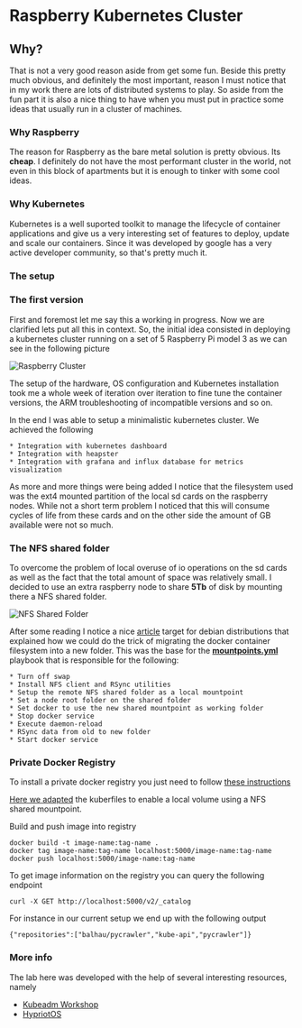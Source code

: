 # Raspberry Kubernetes Cluster

## Why?


That is not a very good reason aside from get some fun. Beside this pretty much obvious, and definitely the most important, reason I must notice that in my work there are lots of distributed systems to play. So aside from the fun part it is also a nice thing to have when you must put in practice some ideas that usually run in a cluster of machines. 

### Why Raspberry

The reason for Raspberry as the bare metal solution is pretty obvious. Its **cheap**. I definitely do not have the most performant cluster in the world, not even in this block of apartments but it is enough to tinker with some cool ideas. 

### Why Kubernetes

Kubernetes is a well suported toolkit to manage the lifecycle of container applications and give us a very interesting set of features to deploy, update and scale our containers. Since it was developed by google has a very active developer community, so that's pretty much it.

### The setup

### The first version
First and foremost let me say this a working in progress. Now we are clarified lets put all this in context.
So, the initial idea consisted in deploying a kubernetes cluster running on a set of 5 Raspberry Pi model 3
as we can see in the following picture

![Raspberry Cluster](http://shared.balhau.net/imgs/kuber/kluster.jpg)

The setup of the hardware, OS configuration and Kubernetes installation took me a whole week of iteration over iteration to fine tune the container versions, the ARM troubleshooting of incompatible versions and so on. 

In the end I was able to setup a minimalistic kubernetes cluster. We achieved the following

    * Integration with kubernetes dashboard
    * Integration with heapster
    * Integration with grafana and influx database for metrics visualization

As more and more things were being added I notice that the filesystem used was the ext4 mounted partition of the local sd cards on the raspberry nodes. While not a short term problem I noticed that this will consume cycles of life from these cards and on the other side the amount of GB available were not so much.

### The NFS shared folder

To overcome the problem of local overuse of io operations on the sd cards as well as the fact that the total amount of space was relatively small. I decided to use an extra raspberry node to share **5Tb** of disk by mounting there a NFS shared folder. 

![NFS Shared Folder](http://shared.balhau.net/imgs/kuber/nfsdisk.jpg)

After some reading I notice a nice [article](https://linuxconfig.org/how-to-move-docker-s-default-var-lib-docker-to-another-directory-on-ubuntu-debian-linux) target for debian distributions that explained how we could do the trick of migrating the docker container filesystem into a new folder. This was the base for the [**mountpoints.yml**](ansible/roles/base/tasks/mountpoints.yml) playbook that is responsible for the following:

    * Turn off swap
    * Install NFS client and RSync utilities
    * Setup the remote NFS shared folder as a local mountpoint
    * Set a node root folder on the shared folder
    * Set docker to use the new shared mountpoint as working folder
    * Stop docker service
    * Execute daemon-reload
    * RSync data from old to new folder
    * Start docker service
 

 ### Private Docker Registry

 To install a private docker registry you just need to follow [these instructions](https://github.com/kubernetes/kubernetes/tree/master/cluster/addons/registry)

[Here we adapted](kuber/kuber/registry) the kuberfiles to enable a local volume using a NFS shared mountpoint.

Build and push image into registry

    docker build -t image-name:tag-name .
    docker tag image-name:tag-name localhost:5000/image-name:tag-name
    docker push localhost:5000/image-name:tag-name

To get image information on the registry you can query the following endpoint

    curl -X GET http://localhost:5000/v2/_catalog

For instance in our current setup we end up with the following output

    {"repositories":["balhau/pycrawler","kube-api","pycrawler"]}

 ### More info

 The lab here was developed with the help of several interesting resources, namely

* [Kubeadm Workshop](https://github.com/luxas/kubeadm-workshop)
* [HypriotOS](https://blog.hypriot.com/post/setup-kubernetes-raspberry-pi-cluster/) 